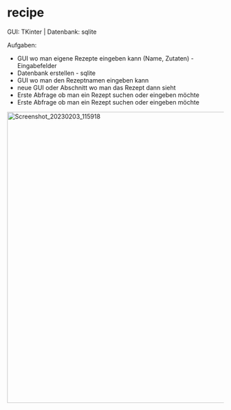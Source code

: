 # recipe

GUI: TKinter | Datenbank: sqlite

Aufgaben:
- GUI wo man eigene Rezepte eingeben kann (Name, Zutaten) - Eingabefelder
- Datenbank erstellen - sqlite
- GUI wo man den Rezeptnamen eingeben kann
- neue GUI oder Abschnitt wo man das Rezept dann sieht
- Erste Abfrage ob man ein Rezept suchen oder eingeben möchte
- Erste Abfrage ob man ein Rezept suchen oder eingeben möchte

<img width="677" alt="Screenshot_20230203_115918" src="https://user-images.githubusercontent.com/55692422/216587353-69dd332d-5dc0-4bbc-b2a1-ad8565315f61.png">
